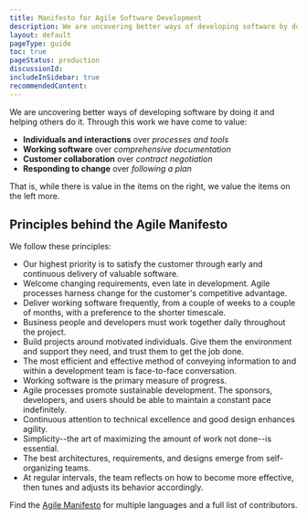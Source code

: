 ```yaml
---
title: Manifesto for Agile Software Development
description: We are uncovering better ways of developing software by doing it and helping others do it. These are our values and principles.
layout: default
pageType: guide
toc: true
pageStatus: production
discussionId:  
includeInSidebar: true
recommendedContent: 
---
```


We are uncovering better ways of developing software by doing it and helping others do it. Through this work we have come to value:

- **Individuals and interactions** over *processes and tools*
- **Working software** over *comprehensive documentation*
- **Customer collaboration** over *contract negotiation*
- **Responding to change** over *following a plan*

That is, while there is value in the items on the right, we value the items on the left more.

## Principles behind the Agile Manifesto

We follow these principles:

- Our highest priority is to satisfy the customer through early and continuous delivery of valuable software.
- Welcome changing requirements, even late in development. Agile processes harness change for the customer's competitive advantage.
- Deliver working software frequently, from a couple of weeks to a couple of months, with a preference to the shorter timescale.
- Business people and developers must work together daily throughout the project.
- Build projects around motivated individuals. Give them the environment and support they need, and trust them to get the job done.
- The most efficient and effective method of conveying information to and within a development team is face-to-face conversation.
- Working software is the primary measure of progress.
- Agile processes promote sustainable development. The sponsors, developers, and users should be able to maintain a constant pace indefinitely.
- Continuous attention to technical excellence and good design enhances agility.
- Simplicity--the art of maximizing the amount of work not done--is essential.
- The best architectures, requirements, and designs emerge from self-organizing teams.
- At regular intervals, the team reflects on how to become more effective, then tunes and adjusts its behavior accordingly.

Find the [Agile Manifesto](https://agilemanifesto.org/) for multiple languages and a full list of contributors.